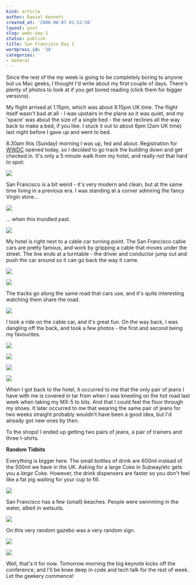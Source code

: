 ```yaml
---
kind: article
author: Daniel Kennett
created_at: '2006-08-07 01:52:56'
layout: post
slug: wwdc-day-1
status: publish
title: San Francisco Day 1
wordpress_id: '28'
categories:
- General
---
```


Since the rest of the my week is going to be completely boring to anyone but us Mac geeks, I thought I'd write about my first couple of days. There's plenty of photos to look at if you get bored reading (click them for bigger versions).

My flight arrived at 1.15pm, which was about 9.15pm UK time. The flight itself wasn't bad at all - I was upstairs in the plane so it was quiet, and my 'space' was about the size of a single bed - the seat reclines all the way back to make a bed, if you like. I stuck it out to about 6pm (2am UK time) last night before I gave up and went to bed.

8.30am this (Sunday) morning I was up, fed and about. Registration for <a href="http://www.apple.com/wwdc/">WWDC</a> opened today, so I decided to go track the building down and get checked in. It's only a 5 minute walk from my hotel, and really not that hard to spot:

<a href="http://ikennd.ac/pictures/wwdc/day1/IMG_0860_big.jpg"><img src="http://ikennd.ac/pictures/wwdc/day1/IMG_0860.jpg"/></a>

<!--more-->

San Francisco is a bit weird - it's very modern and clean, but at the same time living in a previous era. I was standing at a corner admiring the fancy Virgin store...

<a href="http://ikennd.ac/pictures/wwdc/day1/IMG_0863_big.jpg"><img src="http://ikennd.ac/pictures/wwdc/day1/IMG_0863.jpg"/></a>

... when this trundled past.

<a href="http://ikennd.ac/pictures/wwdc/day1/IMG_0866_big.jpg"><img src="http://ikennd.ac/pictures/wwdc/day1/IMG_0866.jpg"/></a>

My hotel is right next to a cable car turning point. The San Francisco cable cars are pretty famous, and work by gripping a cable that moves under the street. The line ends at a turntable - the driver and conductor jump out and push the car around so it can go back the way it came. 

<a href="http://ikennd.ac/pictures/wwdc/day1/IMG_0870_big.jpg"><img src="http://ikennd.ac/pictures/wwdc/day1/IMG_0870.jpg"/></a>

<a href="http://ikennd.ac/pictures/wwdc/day1/IMG_0869_big.jpg"><img src="http://ikennd.ac/pictures/wwdc/day1/IMG_0869.jpg"/></a>

The tracks go along the same road that cars use, and it's quite interesting watching them share the road. 

<a href="http://ikennd.ac/pictures/wwdc/day1/IMG_0876_big.jpg"><img src="http://ikennd.ac/pictures/wwdc/day1/IMG_0876.jpg"/></a>

I took a ride on the cable car, and it's great fun. On the way back, I was dangling off the back, and took a few photos - the first and second being my favourites.

<a href="http://ikennd.ac/pictures/wwdc/day1/IMG_0897_big.jpg"><img src="http://ikennd.ac/pictures/wwdc/day1/IMG_0897.jpg"/></a>

<a href="http://ikennd.ac/pictures/wwdc/day1/IMG_0901_big.jpg"><img src="http://ikennd.ac/pictures/wwdc/day1/IMG_0901.jpg"/></a>

<a href="http://ikennd.ac/pictures/wwdc/day1/IMG_0906_big.jpg"><img src="http://ikennd.ac/pictures/wwdc/day1/IMG_0906.jpg"/></a>

<a href="http://ikennd.ac/pictures/wwdc/day1/IMG_0907_big.jpg"><img src="http://ikennd.ac/pictures/wwdc/day1/IMG_0907.jpg"/></a>

When I got back to the hotel, it occurred to me that the only pair of jeans I have with me is covered in tar from when I was kneeling on the hot road last week when taking my MX-5 to bits. And that I could feel the floor through my shoes. It later occurred to me that wearing the same pair of jeans for two weeks straight probably wouldn't have been a good idea, but I'd already got new ones by then.

To the shops! I ended up getting two pairs of jeans, a pair of trainers and three t-shirts. 

<b>Random Tidbits</b>

Everything is bigger here. The small bottles of drink are 600ml instead of the 500ml we have in the UK. Asking for a large Coke in Subway/etc gets you a <i>large</i> Coke. However, the drink dispensers are faster so you don't feel like a fat pig waiting for your cup to fill.

<a href="http://ikennd.ac/pictures/wwdc/day1/IMG_0911_big.jpg"><img src="http://ikennd.ac/pictures/wwdc/day1/IMG_0911.jpg"/></a>

San Francisco has a few (small) beaches. People were swimming in the water, albeit in wetsuits.

<a href="http://ikennd.ac/pictures/wwdc/day1/IMG_0887_big.jpg"><img src="http://ikennd.ac/pictures/wwdc/day1/IMG_0887.jpg"/></a>

On this very random gazebo was a very random sign.

<a href="http://ikennd.ac/pictures/wwdc/day1/IMG_0891_big.jpg"><img src="http://ikennd.ac/pictures/wwdc/day1/IMG_0891.jpg"/></a>

<img src="http://ikennd.ac/pictures/wwdc/day1/solicitors.jpg"/>

Well, that's it for now. Tomorrow morning the big keynote kicks off the conference, and I'll be knee deep in code and tech talk for the rest of week. Let the geekery commence!

